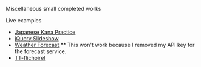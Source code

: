 Miscellaneous small completed works

Live examples
* [Japanese Kana Practice](http://eternalseptember.github.io/One-Script-Wonders/japanese_kana_practice/#/)
* [jQuery Slideshow](http://eternalseptember.github.io/One-Script-Wonders/jquery_slideshow/)
* [Weather Forecast](http://eternalseptember.github.io/One-Script-Wonders/weather_forecast/#/)
** This won't work because I removed my API key for the forecast service.
* [TT-flichoirel](http://eternalseptember.github.io/One-Script-Wonders/TT-flichoirel/)